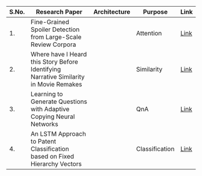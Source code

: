 | S.No. | Research Paper | Architecture | Purpose | Link |
| ---- | ---- | ---- | ---- | ---- |
|1.|Fine-Grained Spoiler Detection from Large-Scale Review Corpora||Attention|[Link](https://github.com/kwanit1142/Research-Papers-Reading-Directory/blob/main/Natural%20Language%20Processing/Fine-Grained%20Spoiler%20Detection%20from%20Large-Scale%20Review%20Corpora.pdf)|
|2.|Where have I Heard this Story Before Identifying Narrative Similarity in Movie Remakes||Similarity|[Link](https://github.com/kwanit1142/Research-Papers-Reading-Directory/blob/main/Natural%20Language%20Processing/Where%20have%20I%20Heard%20this%20Story%20Before%20Identifying%20Narrative%20Similarity%20in%20Movie%20Remakes.pdf)|
|3.|Learning to Generate Questions with Adaptive Copying Neural Networks||QnA|[Link](https://github.com/kwanit1142/Research-Papers-Reading-Directory/blob/main/Natural%20Language%20Processing/Learning%20to%20Generate%20Questions%20with%20Adaptive%20Copying%20Neural%20Networks.pdf)|
|4.|An LSTM Approach to Patent Classification based on Fixed Hierarchy Vectors||Classification|[Link](https://github.com/kwanit1142/Research-Papers-Reading-Directory/blob/main/Natural%20Language%20Processing/An%20LSTM%20Approach%20to%20Patent%20Classification%20based%20on%20Fixed%20Hierarchy%20Vectors.pdf)|
